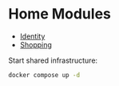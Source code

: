 # Home Modules

- [Identity](https://github.com/lukasz-duda/Home.Identity)
- [Shopping](https://github.com/lukasz-duda/Home.Shopping)

Start shared infrastructure:

```bash
docker compose up -d
```